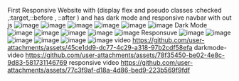 First Responsive Website with (display flex and pseudo classes :checked ,:target,::before , ::after ) and has dark mode and responsive navbar with out js 
![image](https://github.com/user-attachments/assets/d1e1b5b8-1fbf-4245-ab7e-f1adfc434c8c)
![image](https://github.com/user-attachments/assets/bd98630c-38c6-41e9-9497-a05a774f756d)
![image](https://github.com/user-attachments/assets/9f74679c-d321-4e50-b382-b56733e0b04a)
![image](https://github.com/user-attachments/assets/8dbe5b71-c8c1-4874-afb7-c06767c822e9)
![image](https://github.com/user-attachments/assets/5f446050-741f-4216-82bd-8c93b9b648f6)
![image](https://github.com/user-attachments/assets/452fdc5d-0965-451d-a8f9-b17f0e8b4473)
Dark Mode
![image](https://github.com/user-attachments/assets/0d787f97-bb43-4bf6-a160-20b858e279f2)
![image](https://github.com/user-attachments/assets/51c20e0e-c9d6-43b2-b6ca-f7ad4eb3b887)
![image](https://github.com/user-attachments/assets/5b62997f-0689-4072-b8f5-8916d8cd668a)
![image](https://github.com/user-attachments/assets/6065196e-97a8-4a09-8387-412a37ca14cd)
![image](https://github.com/user-attachments/assets/5e15717b-5991-44b1-8a3d-9beae16afbd2)
Responsuve
![image](https://github.com/user-attachments/assets/8e8020ba-000c-4609-ae17-a8461d1b3e72)
![image](https://github.com/user-attachments/assets/eaee6e49-315c-4b7b-8048-bbc3173f27a7)
![image](https://github.com/user-attachments/assets/b032c3c9-e874-49ba-88b6-61a422955f70)
![image](https://github.com/user-attachments/assets/4458e367-12c2-4567-bf50-4ed654522e11)
![image](https://github.com/user-attachments/assets/75cd4dc8-68d6-45c5-8632-68f6c3b5c5b5)
![image](https://github.com/user-attachments/assets/1bcfcf43-35e7-4c94-b53c-38986d413a18)
video
https://github.com/user-attachments/assets/45ce1dd9-dc77-4c29-a318-97b2cdf58efa
darkmode-video
https://github.com/user-attachments/assets/78f35450-be02-4e8c-9d83-581731146769
responsive video
https://github.com/user-attachments/assets/77c3f9af-d18a-4d86-bed9-223b569f9fdf
